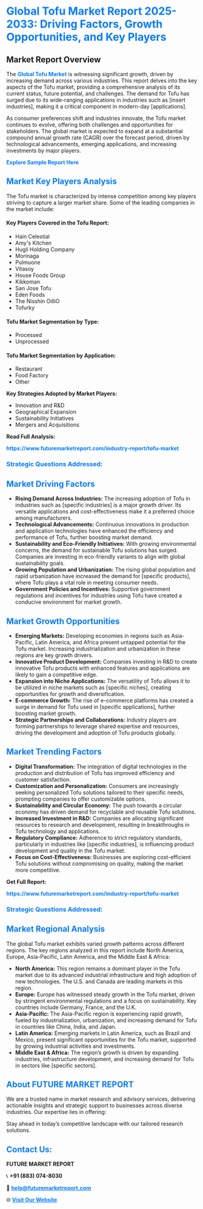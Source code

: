 <h1 style="color: #007BFF;">Global Tofu Market Report 2025-2033: Driving Factors, Growth Opportunities, and Key Players</h1>

<section id="overview">
<h2>Market Report Overview</h2>
<p>The <a href="https://www.futuremarketreport.com/industry-report/tofu-market" style="color: #007BFF; text-decoration: none;"><strong>Global Tofu Market</strong></a> is witnessing significant growth, driven by increasing demand across various industries. This report delves into the key aspects of the Tofu market, providing a comprehensive analysis of its current status, future potential, and challenges. The demand for Tofu has surged due to its wide-ranging applications in industries such as [insert industries], making it a critical component in modern-day [applications].</p>
<p>As consumer preferences shift and industries innovate, the Tofu market continues to evolve, offering both challenges and opportunities for stakeholders. The global market is expected to expand at a substantial compound annual growth rate (CAGR) over the forecast period, driven by technological advancements, emerging applications, and increasing investments by major players.</p>
</section>

<section id="overview">
<p><a href="https://www.futuremarketreport.com/request-sample/reportId=86519" style="color: #007BFF; text-decoration: none;"><strong>Explore Sample Report Here</strong></a></p>
</section>

<section id="key-players">
<h2 style="color: #007BFF;">Market Key Players Analysis</h2>
<p>The Tofu market is characterized by intense competition among key players striving to capture a larger market share. Some of the leading companies in the market include:</p>
<h4>Key Players Covered in the Tofu Report:</h4>
<ul><li>Hain Celestial</li><li>Amy&#039;s Kitchen</li><li>Hugli Holding Company</li><li>Morinaga</li><li>Pulmuone</li><li>Vitasoy</li><li>House Foods Group</li><li>Kikkoman</li><li>San Jose Tofu</li><li>Eden Foods</li><li>The Nisshin OilliO</li><li>Tofurky</li></ul>
<h4>Tofu Market Segmentation by Type:</h4>
<ul><li>Processed</li><li>Unprocessed</li></ul>

<h4>Tofu Market Segmentation by Application:</h4>
<ul><li>Restaurant</li><li>Food Factory</li><li>Other</li></ul>
<p><strong>Key Strategies Adopted by Market Players:</strong></p>
<ul>
<li>Innovation and R&D</li>
<li>Geographical Expansion</li>
<li>Sustainability Initiatives</li>
<li>Mergers and Acquisitions</li>
</ul>
</section>

<section>
<p><strong>Read Full Analysis: </strong></p><a href="https://www.futuremarketreport.com/industry-report/tofu-market" style="color: #007BFF; text-decoration: none;"><strong>https://www.futuremarketreport.com/industry-report/tofu-market</strong></a>
<h3 style="color: #007BFF;">Strategic Questions Addressed:</h3>
</section>

<section id="driving-factors">
<h2 style="color: #007BFF;">Market Driving Factors</h2>
<ul>
<li><strong>Rising Demand Across Industries:</strong> The increasing adoption of Tofu in industries such as [specific industries] is a major growth driver. Its versatile applications and cost-effectiveness make it a preferred choice among manufacturers.</li>
<li><strong>Technological Advancements:</strong> Continuous innovations in production and application technologies have enhanced the efficiency and performance of Tofu, further boosting market demand.</li>
<li><strong>Sustainability and Eco-Friendly Initiatives:</strong> With growing environmental concerns, the demand for sustainable Tofu solutions has surged. Companies are investing in eco-friendly variants to align with global sustainability goals.</li>
<li><strong>Growing Population and Urbanization:</strong> The rising global population and rapid urbanization have increased the demand for [specific products], where Tofu plays a vital role in meeting consumer needs.</li>
<li><strong>Government Policies and Incentives:</strong> Supportive government regulations and incentives for industries using Tofu have created a conducive environment for market growth.</li>
</ul>
</section>

<section id="growth-opportunities">
<h2 style="color: #007BFF;">Market Growth Opportunities</h2>
<ul>
<li><strong>Emerging Markets:</strong> Developing economies in regions such as Asia-Pacific, Latin America, and Africa present untapped potential for the Tofu market. Increasing industrialization and urbanization in these regions are key growth drivers.</li>
<li><strong>Innovative Product Development:</strong> Companies investing in R&D to create innovative Tofu products with enhanced features and applications are likely to gain a competitive edge.</li>
<li><strong>Expansion into Niche Applications:</strong> The versatility of Tofu allows it to be utilized in niche markets such as [specific niches], creating opportunities for growth and diversification.</li>
<li><strong>E-commerce Growth:</strong> The rise of e-commerce platforms has created a surge in demand for Tofu used in [specific applications], further boosting market growth.</li>
<li><strong>Strategic Partnerships and Collaborations:</strong> Industry players are forming partnerships to leverage shared expertise and resources, driving the development and adoption of Tofu products globally.</li>
</ul>
</section>

<section id="trending-factors">
<h2 style="color: #007BFF;">Market Trending Factors</h2>
<ul>
<li><strong>Digital Transformation:</strong> The integration of digital technologies in the production and distribution of Tofu has improved efficiency and customer satisfaction.</li>
<li><strong>Customization and Personalization:</strong> Consumers are increasingly seeking personalized Tofu solutions tailored to their specific needs, prompting companies to offer customizable options.</li>
<li><strong>Sustainability and Circular Economy:</strong> The push towards a circular economy has driven demand for recyclable and reusable Tofu solutions.</li>
<li><strong>Increased Investment in R&D:</strong> Companies are allocating significant resources to research and development, resulting in breakthroughs in Tofu technology and applications.</li>
<li><strong>Regulatory Compliance:</strong> Adherence to strict regulatory standards, particularly in industries like [specific industries], is influencing product development and quality in the Tofu market.</li>
<li><strong>Focus on Cost-Effectiveness:</strong> Businesses are exploring cost-efficient Tofu solutions without compromising on quality, making the market more competitive.</li>
</ul>
</section>

<section>
<p><strong>Get Full Report: </strong></p><a href="https://www.futuremarketreport.com/industry-report/tofu-market" style="color: #007BFF; text-decoration: none;"><strong>https://www.futuremarketreport.com/industry-report/tofu-market</strong></a>
<h3 style="color: #007BFF;">Strategic Questions Addressed:</h3>
</section>


<section id="regional-analysis">
<h2 style="color: #007BFF;">Market Regional Analysis</h2>
<p>The global Tofu market exhibits varied growth patterns across different regions. The key regions analyzed in this report include North America, Europe, Asia-Pacific, Latin America, and the Middle East & Africa:</p>
<ul>
<li><strong>North America:</strong> This region remains a dominant player in the Tofu market due to its advanced industrial infrastructure and high adoption of new technologies. The U.S. and Canada are leading markets in this region.</li>
<li><strong>Europe:</strong> Europe has witnessed steady growth in the Tofu market, driven by stringent environmental regulations and a focus on sustainability. Key countries include Germany, France, and the U.K.</li>
<li><strong>Asia-Pacific:</strong> The Asia-Pacific region is experiencing rapid growth, fueled by industrialization, urbanization, and increasing demand for Tofu in countries like China, India, and Japan.</li>
<li><strong>Latin America:</strong> Emerging markets in Latin America, such as Brazil and Mexico, present significant opportunities for the Tofu market, supported by growing industrial activities and investments.</li>
<li><strong>Middle East & Africa:</strong> The region’s growth is driven by expanding industries, infrastructure development, and increasing demand for Tofu in sectors like [specific sectors].</li>
</ul>
</section>

<footer>
<h2 style="color: #007BFF;">About FUTURE MARKET REPORT</h2>
<p>We are a trusted name in market research and advisory services, delivering actionable insights and strategic support to businesses across diverse industries. Our expertise lies in offering:</p>

<p>Stay ahead in today’s competitive landscape with our tailored research solutions.</p>

<h2 style="color: #007BFF;">Contact Us:</h2>
<p><strong>FUTURE MARKET REPORT</strong></p>
<p>📞 <strong>+91 (883) 074-8030</strong></p>
<p>📧 <strong><a href="mailto:help@futuremarketreport.com" style="color: #007BFF;">help@futuremarketreport.com</a></strong></p>
<p>🌐 <strong><a href="https://www.futuremarketreport.com/" style="color: #007BFF;">Visit Our Website</a></strong></p>
</footer>